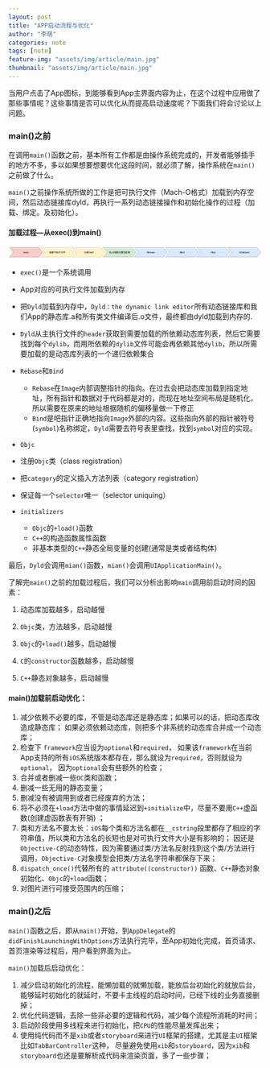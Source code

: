 ```yaml
---
layout: post
title: "APP启动流程与优化"
author: "李萌"
categories: note
tags: [note]
feature-img: "assets/img/article/main.jpg"
thumbnail: "assets/img/article/main.jpg"
---
```

当用户点击了App图标，到能够看到App主界面内容为止，在这个过程中应用做了那些事情呢？这些事情是否可以优化从而提高启动速度呢？下面我们将会讨论以上问题。

### main()之前

在调用`main()`函数之前，基本所有工作都是由操作系统完成的，开发者能够插手的地方不多，多以如果想要想要优化这段时间，就必须了解，操作系统在`main()`之前做了什么。

`main()`之前操作系统所做的工作是把可执行文件（Mach-O格式）加载到内存空间，然后动态链接库dyld，再执行一系列动态链接操作和初始化操作的过程（加载、绑定。及初始化）。

#### 加载过程—从exec()到main()

![main-load](https://raw.githubusercontent.com/limeng99/limeng99.github.io/master/assets/img/screenshots/main-load.png)

- `exec()`是一个系统调用
- App对应的可执行文件加载到内存
- 把`Dyld`加载到内存中，`Dyld：the dynamic link editor`所有动态链接库和我们App的静态库.a和所有类文件编译后.o文件，最终都由dyld加载到内存的.
- `Dyld`从主执行文件的`header`获取到需要加载的所依赖动态库列表，然后它需要找到每个`dylib`，而用所依赖的`dylib`文件可能会再依赖其他`dylib`，所以所需要加载的是动态库列表的一个递归依赖集合
- `Rebase`和`Bind`
  - `Rebase`在`Image`内部调整指针的指向。在过去会把动态库加载到指定地址，所有指针和数据对于代码都是对的，而现在地址空间布局是随机化，所以需要在原来的地址根据随机的偏移量做一下修正
  - `Bind`是吧指针正确地指向`Image`外部的内容。这些指向外部的指针被符号(`symbol`)名称绑定，`Dyld`需要去符号表里查找，找到`symbol`对应的实现。
- `Objc`
- 注册`Objc`类（class registration）
  
- 把`category`的定义插入方法列表（category registration）
  
- 保证每一个`selector`唯一（selector uniquing）
- `initializers`
  - `Objc`的`+load()`函数
  - `C++`的构造函数属性函数
  - 非基本类型的`C++`静态全局变量的创建(通常是类或者结构体)

最后，`Dyld`会调用`mian()`函数，`mian()`会调用`UIApplicationMain()`。

了解完`main()`之前的加载过程后，我们可以分析出影响`main`调用前启动时间的因素：

1. 动态库加载越多，启动越慢

2. `Objc`类，方法越多，启动越慢

3. `Objc`的`+load()`越多，启动越慢

4. `C`的`constructor`函数越多，启动越慢

5. `C++`静态对象越多，启动越慢

#### main()加载前启动优化：

1. 减少依赖不必要的库，不管是动态库还是静态库；如果可以的话，把动态库改造成静态库； 如果必须依赖动态库，则把多个非系统的动态库合并成一个动态库； 
2. 检查下 `framework`应当设为`optional`和`required`， 如果该`framework`在当前App支持的所有`iOS`系统版本都存在，那么就设为`required`，否则就设为`optional`， 因为`optional`会有些额外的检查； 
3. 合并或者删减一些`OC`类和函数； 
4. 删减一些无用的静态变量；
5. 删减没有被调用到或者已经废弃的方法；
6. 将不必须在`+load`方法中做的事情延迟到`+initialize`中，尽量不要用`C++`虚函数(创建虚函数表有开销) ；
7. 类和方法名不要太长：`iOS`每个类和方法名都在`__cstring`段里都存了相应的字符串值，所以类和方法名的长短也是对可执行文件大小是有影响的； 因还是`Objective-C`的动态特性，因为需要通过类/方法名反射找到这个类/方法进行调用，`Objective-C`对象模型会把类/方法名字符串都保存下来； 
8. `dispatch_once()`代替所有的 `attribute((constructor))` 函数、`C++`静态对象初始化、`Objc`的`+load`函数；
9. 对图片进行可接受范围内的压缩；

### main()之后

`main()`函数之后，即从`main()`开始，到`AppDelegate`的`didFinishLaunchingWithOptions`方法执行完毕，至App初始化完成，首页请求、首页渲染等过程后，用户看到界面为止。

`main()`加载后启动优化：

1. 减少启动初始化的流程，能懒加载的就懒加载，能放后台初始化的就放后台， 能够延时初始化的就延时，不要卡主线程的启动时间，已经下线的业务直接删掉；
2. 优化代码逻辑，去除一些非必要的逻辑和代码，减少每个流程所消耗的时间；
3. 启动阶段使用多线程来进行初始化，把`CPU`的性能尽量发挥出来；
4. 使用纯代码而不是`xib`或者`storyboard`来进行`UI`框架的搭建，尤其是主`UI`框架比如`TabBarController`这种， 尽量避免使用`xib`和`storyboard`，因为`xib`和`storyboard`也还是要解析成代码来渲染页面，多了一些步骤；
